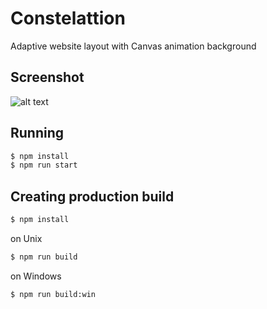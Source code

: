 # Constelattion

Adaptive website layout with Canvas animation background

## Screenshot

![alt text](https://github.com/maslovmichail20/constellation/blob/master/screenshots/index.jpg "constellation")

## Running

```sh
$ npm install
$ npm run start
```

## Creating production build

```sh
$ npm install
```

on Unix
```sh
$ npm run build
```

on Windows
```sh
$ npm run build:win
```
